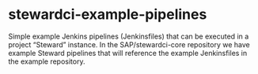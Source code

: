 # stewardci-example-pipelines
Simple example Jenkins pipelines (Jenkinsfiles) that can be executed in a project “Steward” instance. In the SAP/stewardci-core repository we have example Steward pipelines that will reference the example Jenkinsfiles in the example repository.
